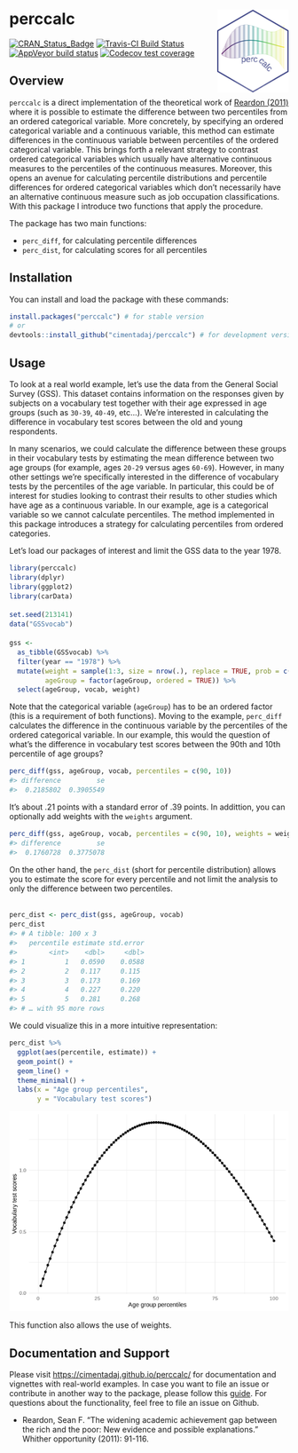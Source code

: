 
# perccalc <a href='https://cimentadaj.github.io/perccalc/'><img src='man/figures/logo/logo_hex.png' align="right" height="150" /></a>

[![CRAN\_Status\_Badge](http://www.r-pkg.org/badges/version/perccalc)](http://cran.r-project.org/package=perccalc)
[![Travis-CI Build
Status](https://travis-ci.org/cimentadaj/perccalc.svg?branch=master)](https://travis-ci.org/cimentadaj/perccalc)
[![AppVeyor build
status](https://ci.appveyor.com/api/projects/status/github/cimentadaj/perccalc?branch=master&svg=true)](https://ci.appveyor.com/project/cimentadaj/perccalc)
[![Codecov test
coverage](https://codecov.io/gh/cimentadaj/perccalc/branch/master/graph/badge.svg)](https://codecov.io/gh/cimentadaj/perccalc?branch=master)

## Overview

`perccalc` is a direct implementation of the theoretical work of
[Reardon
(2011)](https://www.russellsage.org/publications/whither-opportunity)
where it is possible to estimate the difference between two percentiles
from an ordered categorical variable. More concretely, by specifying an
ordered categorical variable and a continuous variable, this method can
estimate differences in the continuous variable between percentiles of
the ordered categorical variable. This brings forth a relevant strategy
to contrast ordered categorical variables which usually have alternative
continuous measures to the percentiles of the continuous measures.
Moreover, this opens an avenue for calculating percentile distributions
and percentile differences for ordered categorical variables which don’t
necessarily have an alternative continuous measure such as job
occupation classifications. With this package I introduce two functions
that apply the procedure.

The package has two main functions:

  - `perc_diff`, for calculating percentile differences
  - `perc_dist`, for calculating scores for all percentiles

## Installation

You can install and load the package with these commands:

``` r
install.packages("perccalc") # for stable version
# or
devtools::install_github("cimentadaj/perccalc") # for development version
```

## Usage

To look at a real world example, let’s use the data from the General
Social Survey (GSS). This dataset contains information on the responses
given by subjects on a vocabulary test together with their age expressed
in age groups (such as `30-39`, `40-49`, etc…). We’re interested in
calculating the difference in vocabulary test scores between the old and
young respondents.

In many scenarios, we could calculate the difference between these
groups in their vocabulary tests by estimating the mean difference
between two age groups (for example, ages `20-29` versus ages `60-69`).
However, in many other settings we’re specifically interested in the
difference of vocabulary tests by the percentiles of the age variable.
In particular, this could be of interest for studies looking to contrast
their results to other studies which have age as a continuous variable.
In our example, age is a categorical variable so we cannot calculate
percentiles. The method implemented in this package introduces a
strategy for calculating percentiles from ordered categories.

Let’s load our packages of interest and limit the GSS data to the year
1978.

``` r
library(perccalc)
library(dplyr)
library(ggplot2)
library(carData)

set.seed(213141)
data("GSSvocab")

gss <- 
  as_tibble(GSSvocab) %>% 
  filter(year == "1978") %>% 
  mutate(weight = sample(1:3, size = nrow(.), replace = TRUE, prob = c(0.1, 0.5, 0.4)),
         ageGroup = factor(ageGroup, ordered = TRUE)) %>%
  select(ageGroup, vocab, weight)
```

Note that the categorical variable (`ageGroup`) has to be an ordered
factor (this is a requirement of both functions). Moving to the example,
`perc_diff` calculates the difference in the continuous variable by the
percentiles of the ordered categorical variable. In our example, this
would the question of what’s the difference in vocabulary test scores
between the 90th and 10th percentile of age groups?

``` r
perc_diff(gss, ageGroup, vocab, percentiles = c(90, 10))
#> difference         se 
#>  0.2185802  0.3905549
```

It’s about .21 points with a standard error of .39 points. In addittion,
you can optionally add weights with the `weights` argument.

``` r
perc_diff(gss, ageGroup, vocab, percentiles = c(90, 10), weights = weight)
#> difference         se 
#>  0.1760728  0.3775078
```

On the other hand, the `perc_dist` (short for percentile distribution)
allows you to estimate the score for every percentile and not limit the
analysis to only the difference between two percentiles.

``` r

perc_dist <- perc_dist(gss, ageGroup, vocab)
perc_dist
#> # A tibble: 100 x 3
#>   percentile estimate std.error
#>        <int>    <dbl>     <dbl>
#> 1          1   0.0590    0.0588
#> 2          2   0.117     0.115 
#> 3          3   0.173     0.169 
#> 4          4   0.227     0.220 
#> 5          5   0.281     0.268 
#> # … with 95 more rows
```

We could visualize this in a more intuitive representation:

``` r
perc_dist %>%
  ggplot(aes(percentile, estimate)) +
  geom_point() +
  geom_line() +
  theme_minimal() +
  labs(x = "Age group percentiles",
       y = "Vocabulary test scores")
```

![](man/figures/README-unnamed-chunk-7-1.png)<!-- -->

This function also allows the use of weights.

## Documentation and Support

Please visit <https://cimentadaj.github.io/perccalc/> for documentation
and vignettes with real-world examples. In case you want to file an
issue or contribute in another way to the package, please follow this
[guide](https://github.com/cimentadaj/perccalc/blob/master/.github/CONTRIBUTING.md).
For questions about the functionality, feel free to file an issue on
Github.

  - Reardon, Sean F. “The widening academic achievement gap between the
    rich and the poor: New evidence and possible explanations.” Whither
    opportunity (2011): 91-116.
